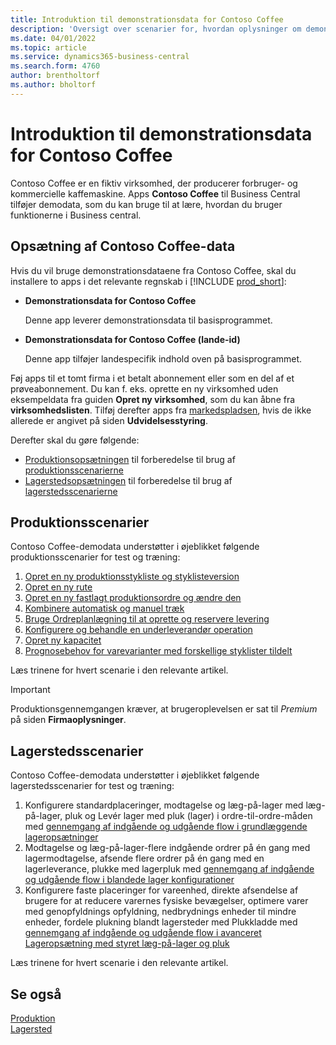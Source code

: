 ```yaml
---
title: Introduktion til demonstrationsdata for Contoso Coffee
description: 'Oversigt over scenarier for, hvordan oplysninger om demonstrationsdata for Contoso Coffee kan hjælpe dig med at lære, hvordan du bruger funktionerne i Business central.'
ms.date: 04/01/2022
ms.topic: article
ms.service: dynamics365-business-central
ms.search.form: 4760
author: brentholtorf
ms.author: bholtorf
---
```


# Introduktion til demonstrationsdata for Contoso Coffee

Contoso Coffee er en fiktiv virksomhed, der producerer forbruger- og kommercielle kaffemaskine. Apps **Contoso Coffee** til Business Central tilføjer demodata, som du kan bruge til at lære, hvordan du bruger funktionerne i Business central.  


## Opsætning af Contoso Coffee-data

Hvis du vil bruge demonstrationsdataene fra Contoso Coffee, skal du installere to apps i det relevante regnskab i [!INCLUDE [prod_short](../includes/prod_short.md)]:  

- **Demonstrationsdata for Contoso Coffee**  

    Denne app leverer demonstrationsdata til basisprogrammet.  
- **Demonstrationsdata for Contoso Coffee (lande-id)**  

    Denne app tilføjer landespecifik indhold oven på basisprogrammet.

Føj apps til et tomt firma i et betalt abonnement eller som en del af et prøveabonnement. Du kan f. eks. oprette en ny virksomhed uden eksempeldata fra guiden **Opret ny virksomhed**, som du kan åbne fra **virksomhedslisten**. Tilføj derefter apps fra [markedspladsen](../ui-extensions-install-uninstall.md#install), hvis de ikke allerede er angivet på siden **Udvidelsesstyring**.  

Derefter skal du gøre følgende:
 - [Produktionsopsætningen](manufacturing/contoso-coffee-manufacturing-intro.md) til forberedelse til brug af [produktionsscenarierne](#manufacturing-scenarios)
 - [Lagerstedsopsætningen](warehousing/contoso-coffee-warehousing-intro.md) til forberedelse til brug af [lagerstedsscenarierne](#warehousing-scenarios)

## Produktionsscenarier

Contoso Coffee-demodata understøtter i øjeblikket følgende produktionsscenarier for test og træning:

1. [Opret en ny produktionsstykliste og styklisteversion](manufacturing/create-new-production-bom-version.md)  
2. [Opret en ny rute](manufacturing/create-new-routing.md)  
3. [Opret en ny fastlagt produktionsordre og ændre den](manufacturing/create-firm-planned-production-order-change.md)  
4. [Kombinere automatisk og manuel træk](manufacturing/combine-automatic-manual-flushing.md)  
5. [Bruge Ordreplanlægning til at oprette og reservere levering](manufacturing/order-planning-create-reserve-supply.md)  
6. [Konfigurere og behandle en underleverandør operation](manufacturing/set-up-process-subcontracting-operation.md)  
7. [Opret ny kapacitet](manufacturing/set-up-new-capacity.md)  
8. [Prognosebehov for varevarianter med forskellige styklister tildelt](manufacturing/variants.md)  

Læs trinene for hvert scenarie i den relevante artikel.  

> [!IMPORTANT]
> Produktionsgennemgangen kræver, at brugeroplevelsen er sat til *Premium* på siden **Firmaoplysninger**.

## Lagerstedsscenarier

Contoso Coffee-demodata understøtter i øjeblikket følgende lagerstedsscenarier for test og træning:

1.  Konfigurere standardplaceringer, modtagelse og læg-på-lager med læg-på-lager, pluk og Levér lager med pluk (lager) i ordre-til-ordre-måden med [gennemgang af indgående og udgående flow i grundlæggende lageropsætninger](warehousing/warehouse-basic-flow-putaway-pick.md)
2.  Modtagelse og læg-på-lager-flere indgående ordrer på én gang med lagermodtagelse, afsende flere ordrer på én gang med en lagerleverance, plukke med lagerpluk med [gennemgang af indgående og udgående flow i blandede lager konfigurationer](warehousing/warehouse-mixed-flow-receive-pick-ship.md)
3.  Konfigurere faste placeringer for vareenhed, direkte afsendelse af brugere for at reducere varernes fysiske bevægelser, optimere varer med genopfyldnings opfyldning, nedbrydnings enheder til mindre enheder, fordele plukning blandt lagersteder med Plukkladde med [gennemgang af indgående og udgående flow i avanceret Lageropsætning med styret læg-på-lager og pluk](warehousing/warehouse-directed-flow.md)

Læs trinene for hvert scenarie i den relevante artikel.
   
## Se også

[Produktion](../production-manage-manufacturing.md)  
[Lagersted](../warehouse-manage-warehouse.md)  


